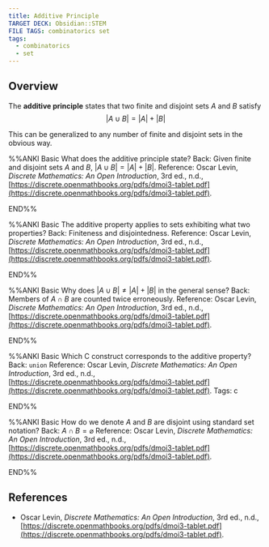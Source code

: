 ```yaml
---
title: Additive Principle
TARGET DECK: Obsidian::STEM
FILE TAGS: combinatorics set
tags:
  - combinatorics
  - set
---
```


## Overview

The **additive principle** states that two finite and disjoint sets $A$ and $B$ satisfy $$|A \cup B| = |A| + |B|$$

This can be generalized to any number of finite and disjoint sets in the obvious way.

%%ANKI
Basic
What does the additive principle state?
Back: Given finite and disjoint sets $A$ and $B$, $|A \cup B| = |A| + |B|$.
Reference: Oscar Levin, *Discrete Mathematics: An Open Introduction*, 3rd ed., n.d., [https://discrete.openmathbooks.org/pdfs/dmoi3-tablet.pdf](https://discrete.openmathbooks.org/pdfs/dmoi3-tablet.pdf).
<!--ID: 1708217738464-->
END%%

%%ANKI
Basic
The additive property applies to sets exhibiting what two properties?
Back: Finiteness and disjointedness.
Reference: Oscar Levin, *Discrete Mathematics: An Open Introduction*, 3rd ed., n.d., [https://discrete.openmathbooks.org/pdfs/dmoi3-tablet.pdf](https://discrete.openmathbooks.org/pdfs/dmoi3-tablet.pdf).
<!--ID: 1708217738473-->
END%%

%%ANKI
Basic
Why does $|A \cup B| \neq |A| + |B|$ in the general sense?
Back: Members of $A \cap B$ are counted twice erroneously.
Reference: Oscar Levin, *Discrete Mathematics: An Open Introduction*, 3rd ed., n.d., [https://discrete.openmathbooks.org/pdfs/dmoi3-tablet.pdf](https://discrete.openmathbooks.org/pdfs/dmoi3-tablet.pdf).
<!--ID: 1708346613616-->
END%%

%%ANKI
Basic
Which C construct corresponds to the additive property?
Back: `union`
Reference: Oscar Levin, *Discrete Mathematics: An Open Introduction*, 3rd ed., n.d., [https://discrete.openmathbooks.org/pdfs/dmoi3-tablet.pdf](https://discrete.openmathbooks.org/pdfs/dmoi3-tablet.pdf).
Tags: c
<!--ID: 1708221293486-->
END%%

%%ANKI
Basic
How do we denote $A$ and $B$ are disjoint using standard set notation?
Back: $A \cap B = \varnothing$
Reference: Oscar Levin, *Discrete Mathematics: An Open Introduction*, 3rd ed., n.d., [https://discrete.openmathbooks.org/pdfs/dmoi3-tablet.pdf](https://discrete.openmathbooks.org/pdfs/dmoi3-tablet.pdf).
<!--ID: 1708217738491-->
END%%

## References

* Oscar Levin, *Discrete Mathematics: An Open Introduction*, 3rd ed., n.d., [https://discrete.openmathbooks.org/pdfs/dmoi3-tablet.pdf](https://discrete.openmathbooks.org/pdfs/dmoi3-tablet.pdf).